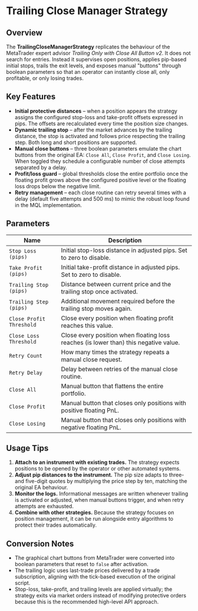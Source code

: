 # Trailing Close Manager Strategy

## Overview

The **TrailingCloseManagerStrategy** replicates the behaviour of the MetaTrader expert advisor *Trailing Only with Close All Button v2*. It does not search for entries. Instead it supervises open positions, applies pip-based initial stops, trails the exit levels, and exposes manual "buttons" through boolean parameters so that an operator can instantly close all, only profitable, or only losing trades.

## Key Features

- **Initial protective distances** – when a position appears the strategy assigns the configured stop-loss and take-profit offsets expressed in pips. The offsets are recalculated every time the position size changes.
- **Dynamic trailing stop** – after the market advances by the trailing distance, the stop is activated and follows price respecting the trailing step. Both long and short positions are supported.
- **Manual close buttons** – three boolean parameters emulate the chart buttons from the original EA: `Close All`, `Close Profit`, and `Close Losing`. When toggled they schedule a configurable number of close attempts separated by a delay.
- **Profit/loss guard** – global thresholds close the entire portfolio once the floating profit grows above the configured positive level or the floating loss drops below the negative limit.
- **Retry management** – each close routine can retry several times with a delay (default five attempts and 500 ms) to mimic the robust loop found in the MQL implementation.

## Parameters

| Name | Description |
| --- | --- |
| `Stop Loss (pips)` | Initial stop-loss distance in adjusted pips. Set to zero to disable.
| `Take Profit (pips)` | Initial take-profit distance in adjusted pips. Set to zero to disable.
| `Trailing Stop (pips)` | Distance between current price and the trailing stop once activated.
| `Trailing Step (pips)` | Additional movement required before the trailing stop moves again.
| `Close Profit Threshold` | Close every position when floating profit reaches this value.
| `Close Loss Threshold` | Close every position when floating loss reaches (is lower than) this negative value.
| `Retry Count` | How many times the strategy repeats a manual close request.
| `Retry Delay` | Delay between retries of the manual close routine.
| `Close All` | Manual button that flattens the entire portfolio.
| `Close Profit` | Manual button that closes only positions with positive floating PnL.
| `Close Losing` | Manual button that closes only positions with negative floating PnL.

## Usage Tips

1. **Attach to an instrument with existing trades.** The strategy expects positions to be opened by the operator or other automated systems.
2. **Adjust pip distances to the instrument.** The pip size adapts to three- and five-digit quotes by multiplying the price step by ten, matching the original EA behaviour.
3. **Monitor the logs.** Informational messages are written whenever trailing is activated or adjusted, when manual buttons trigger, and when retry attempts are exhausted.
4. **Combine with other strategies.** Because the strategy focuses on position management, it can be run alongside entry algorithms to protect their trades automatically.

## Conversion Notes

- The graphical chart buttons from MetaTrader were converted into boolean parameters that reset to `false` after activation.
- The trailing logic uses last-trade prices delivered by a trade subscription, aligning with the tick-based execution of the original script.
- Stop-loss, take-profit, and trailing levels are applied virtually; the strategy exits via market orders instead of modifying protective orders because this is the recommended high-level API approach.
